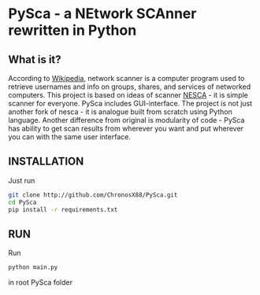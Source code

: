PySca - a NEtwork SCAnner rewritten in Python
=============================
What is it?
------------
According to [Wikipedia](https://en.wikipedia.org/wiki/Network_enumeration#Software),
network scanner is a computer program used to retrieve usernames and info on groups, shares, and services of networked computers.
This project is based on ideas of scanner [NESCA](https://github.com/pantyusha/nesca) - it is simple scanner for everyone. PySca includes GUI-interface. The project is not just another fork of nesca - it is analogue built from scratch using Python language. Another difference from original is modularity of code - PySca has ability to get scan results from wherever you want and put wherever you can with the same user interface.

INSTALLATION
------------
Just run
```bash
git clone http://github.com/ChronosX88/PySca.git
cd PySca
pip install -r requirements.txt
```

RUN
------------
Run
```bash 
python main.py
```
in root PySca folder
